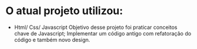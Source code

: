 # O atual projeto utilizou:
- Html/ Css/ Javascript 
Objetivo desse projeto foi praticar conceitos chave de Javascript; 
Implementar um código antigo com refatoração do código e também novo design.
